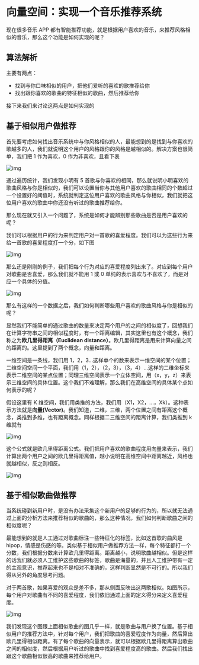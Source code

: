 # 向量空间：实现一个音乐推荐系统

现在很多音乐 APP 都有智能推荐功能，就是根据用户喜欢的音乐，来推荐风格相似的音乐，那么这个功能是如何实现的呢？

## 算法解析

主要有两点：

- 找到与你口味相似的用户，把他们爱听的喜欢的歌推荐给你
- 找出跟你喜欢的歌曲的特征相似的歌曲，然后推荐给你

接下来我们来讨论这两点是如何实现的

## 基于相似用户做推荐

首先要考虑如何找出音乐系统中与你风格相似的人，最能想到的是找到与你喜欢的歌越多的人，我们就说明这个用户的风格跟你的风格是越相似的。解决方案也很简单，我们把 1 作为喜欢，0 作为非喜欢，且看下表

![img](https://static001.geekbang.org/resource/image/cc/06/cc24a9c98a93795c75d8ef7a5892c406.jpg)

通过遍历统计，我们发现小明有 5 首歌与你喜欢的相同，那么就说明小明喜欢的歌曲风格与你是相似的，我们可以设置当你与其他用户喜欢的歌曲相同的个数超过一个设置好的阈值时，系统就判定这位用户喜欢的歌曲风格与你相似，我们就把这位用户喜欢的歌曲中你还没有听过的歌曲推荐给你。

那么现在就又引入一个问题了，系统是如何才能辨别那些歌曲是否是用户喜欢的呢？

我们可以根据用户的行为来判定用户对一首歌的喜爱程度。我们可以为这些行为来给一首歌的喜爱程度打一个分，如下图

![img](https://static001.geekbang.org/resource/image/93/a6/93c26a89303a748199528fdd998ebba6.jpg)

那么还是刚刚的例子，我们把每个行为对应的喜爱程度列出来了。对应到每个用户对歌曲是否喜爱，那么我们就不能用 1 或 0 单纯的表示喜欢与不喜欢了，而是对应一个具体的分值。

![img](https://static001.geekbang.org/resource/image/05/a9/056552502f1cf4fdf331488e0eed5fa9.jpg)

那么有这样的一个数据之后，我们如何判断哪些用户喜欢的歌曲风格与你是相似的呢？

显然我们不能简单的通过歌曲的数量来决定两个用户的之间的相似度了，回想我们在计算字符串之间的相似程度时，有一个距离编辑，其实这里也有这个概念，我们称之为**欧几里得距离（Euclidean distance）**。欧几里得距离是用来计算向量之间的距离的。这里提到了两个概念，向量和距离。

一维空间是一条线，我们用 1，2，3...这样单个的数来表示一维空间的某个位置；二维空间空间一个平面，我们用（1，2），（2，3），（3，4）...这样的二维坐标来表示二维空间的某点位置；同理三维空间表示一个立体空间，用（x，y，z）来表示三维空间的具体位置。这个我们不难理解，那么我们在高维空间的具体某个点如何表示的呢？

假设这里有 K 维空间，我们用类推的方法，我们用（X1，X2，...，Xk）。这种表示方法就是**向量(Vector)**。我们知道，二维，三维，两个位置之间有距离这个概念，类推到多维，也有距离概念。同样根据二三维空间的距离计算，我们类推到 k 维就有

![img](https://static001.geekbang.org/resource/image/f4/12/f4d1d906c076688a43380f82e47dce12.jpg)

这个公式就是欧几里得距离公式。我们把用户喜欢的歌曲程度用向量来表示，我们计算出两个用户之间的欧几里得距离值，越小说明在高维空间中距离越近，风格也就越相似，反之则相反。

![img](https://static001.geekbang.org/resource/image/3e/89/3e145a3054c1abdea5d3f207d13e9b89.jpg)

## 基于相似歌曲做推荐

当系统碰到新用户时，是没有办法采集这个新用户的足够的行为的，所以就无法通过上面的分析方法来推荐相似的歌曲的，那么这种情况，我们如何判断歌曲之间的相似度呢？

最能想到的就是人工通过对歌曲标注一些特征化的标签，比如这首歌的曲风是 hipop，情感是伤感的等。类似基于相似用户做推荐方法一样，每个特征都打一个分数，我们根据分数来计算欧几里得距离。距离越小，说明歌曲越相似。但是这样的话我们就必须人工维护这些歌曲的标签，歌曲是海量的，并且人工维护带有一定的主观意识，推荐起来也不是相对不准确的，这样判断显然是不可行的。所以我们得从另外的角度思考问题。

对于两首歌，如果喜爱的观众是差不多，那从侧面反映出这两歌相似。如图所示，每个用户对歌曲有不同的喜爱程度，我们依旧通过上面的定义得分来定义喜爱程度。

![img](https://static001.geekbang.org/resource/image/a3/ff/a324908e162a60efea4bd7c47c04a6ff.jpg)

我们发现这个图跟上面相似歌曲的图几乎一样，就是歌曲与用户换了位置。基于相似用户的推荐方法中，针对每个用户，我们把歌曲的喜爱程度作为向量，然后算出欧几里得相似距离。有了每个歌曲的向量表示，就可以根据欧几里得距离算出歌曲之间的相似度，然后根据用户听过的歌曲中找到喜爱程度高的歌曲。然后我们找出跟这个歌曲相似很高的歌曲来推荐给用户。

